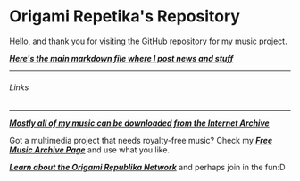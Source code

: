 # Origami Repetika's Repository 
Hello, and thank you for visiting the GitHub repository for my music project.

[***Here's the main markdown file where I post news and stuff***](https://github.com/agent220/origamirepetika/blob/main/index.md) 

___
###### Links
___
[***Mostly all of my music can be downloaded from the Internet Archive***](https://archive.org/search?query=origami+repetika) 

Got a multimedia project that needs royalty-free music? 
Check my [***Free Music Archive Page***](https://freemusicarchive.org/music/Origami_Repetika) and use what you like.

[***Learn about the Origami Republika Network***](http://origami.teks.no/1/1.1/index.html) and perhaps join in the fun:D
